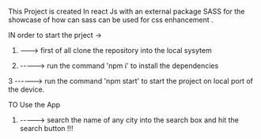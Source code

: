 This Project is created In react Js with an external package SASS for the showcase of how can sass can be used for css enhancement .

IN order to start the prject ->

1.  ---> first of all clone the repository into the local sysytem

2.  -----> run the command 'npm i' to install the dependencies

3 ------> run the command 'npm start' to start the project on local port of the device.

TO Use the App

1. -----> search the name of any city into the search box and hit the search button !!!
